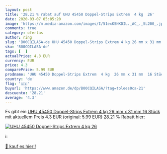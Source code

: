 ```yaml
---
layout: post
title: '28.21 % rabat auf UHU 45450 Doppel-Strips Extrem  4 kg  26'
date: 2020-03-07 05:05:20
image: 'https://m.media-amazon.com/images/I/51exKSNKDIL._AC_._SL200_.jpg'
comments: true
category: ofertas
author: ring
slug: 'B00CQILASA-de UHU 45450 Doppel-Strips Extrem 4 kg 26 mm x 31 mm 16 Stück'
sku: 'B00CQILASA-de'
tags: [  ]
actualPrice: 4.3 EUR
currency: EUR
price: 4.3
comparePrice: 5.99 EUR
prodname: 'UHU 45450 Doppel-Strips Extrem  4 kg  26 mm x 31 mm  16 Stück'
country: 'de'
flag: '🇩🇪'
buyurl: 'https://www.amazon.de/dp/B00CQILASA/?tag=tolees0ca-21'
descuento: '28.21'
average: '4.3'
---
```


Es gibt ein [UHU 45450 Doppel-Strips Extrem  4 kg  26 mm x 31 mm  16 Stück](https://www.amazon.de/dp/B00CQILASA/?tag=tolees0ca-21) mit aktuellem Preis 4.3 EUR (original: 5.99 EUR) 28.21 % Rabatt hier:

[![UHU 45450 Doppel-Strips Extrem  4 kg  26](https://m.media-amazon.com/images/I/51exKSNKDIL._AC_._SL200_.jpg)](https://www.amazon.de/dp/B00CQILASA/?tag=tolees0ca-21)

ℹ️:


[🛒 kauf es hier!!](https://www.amazon.de/dp/B00CQILASA/?tag=tolees0ca-21)

